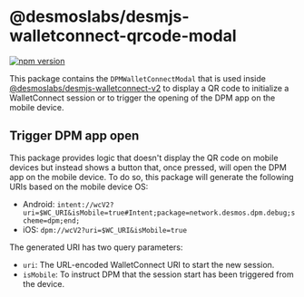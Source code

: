 # @desmoslabs/desmjs-walletconnect-qrcode-modal

[![npm version](https://img.shields.io/npm/v/@desmoslabs/desmjs-walletconnect-qrcode-modal.svg)](https://www.npmjs.com/package/@desmoslabs/desmjs-walletconnect-qrcode-modal)

This package contains the `DPMWalletConnectModal` that is used inside 
[@desmoslabs/desmjs-walletconnect-v2](https://www.npmjs.com/package/@desmoslabs/desmjs-walletconnect-v2) 
to display a QR code to initialize a WalletConnect session or to trigger the opening of the DPM app on the mobile device. 

## Trigger DPM app open

This package provides logic that doesn't display the QR code on mobile devices but instead 
shows a button that, once pressed, will open the DPM app on the mobile device. 
To do so, this package will generate the following URIs based on the mobile device OS:

* Android: `intent://wcV2?uri=$WC_URI&isMobile=true#Intent;package=network.desmos.dpm.debug;scheme=dpm;end;`
* iOS: `dpm://wcV2?uri=$WC_URI&isMobile=true`

The generated URI has two query parameters:

* `uri`: The URL-encoded WalletConnect URI to start the new session.
* `isMobile`: To instruct DPM that the session start has been triggered from the device.
